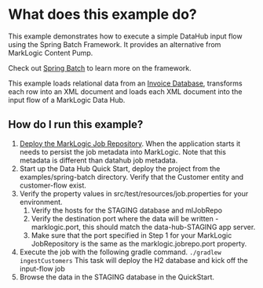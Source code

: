 # What does this example do?

This example demonstrates how to execute a simple DataHub input flow using the Spring Batch Framework.  It provides an alternative from MarkLogic Content Pump.  

Check out [Spring Batch](http://docs.spring.io/spring-batch/reference/html/spring-batch-intro.html) to learn more on the framework.

This example loads relational data from an [Invoice Database](./invoices-sql-diagram.jpg), transforms each row into an XML document and loads each XML document into the input flow of a MarkLogic Data Hub. 

## How do I run this example?

1. [Deploy the MarkLogic Job Repository](https://github.com/marklogic/marklogic-spring-batch/wiki/MarkLogicJobRepository). When the application starts it needs to persist the job metadata into MarkLogic.  Note that this metadata is different than datahub job metadata.  
1. Start up the Data Hub Quick Start, deploy the project from the examples/spring-batch directory.  Verify that the Customer entity and customer-flow exist.  
1. Verify the property values in src/test/resources/job.properties for your environment.  
   1. Verify the hosts for the STAGING database and mlJobRepo
   1. Verify the destination port where the data will be written - marklogic.port, this should match the data-hub-STAGING app server. 
   1. Make sure that the port specified in Step 1 for your MarkLogic JobRepository is the same as the marklogic.jobrepo.port property. 
1. Execute the job with the following gradle command. `./gradlew ingestCustomers`  This task will deploy the H2 database and kick off the input-flow job
1. Browse the data in the STAGING database in the QuickStart. 

